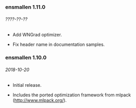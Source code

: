 ### ensmallen 1.11.0
###### ????-??-??
 * Add WNGrad optimizer.

 * Fix header name in documentation samples.

### ensmallen 1.10.0
###### 2018-10-20
 * Initial release.

 * Includes the ported optimization framework from mlpack
   (http://www.mlpack.org/).

